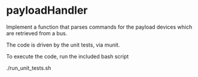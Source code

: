 # payloadHandler
Implement a function that parses commands for the payload devices which are retrieved from a bus.

The code is driven by the unit tests, via munit.

To execute the code, run the included bash script

./run_unit_tests.sh